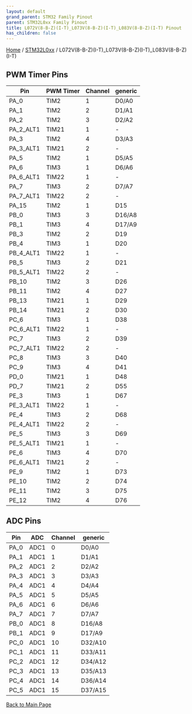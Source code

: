 ```yaml
---
layout: default
grand_parent: STM32 Family Pinout
parent: STM32L0xx Family Pinout
title: L072V(8-B-Z)(I-T)_L073V(8-B-Z)(I-T)_L083V(8-B-Z)(I-T) Pinout
has_children: false
---
```


[Home](../../index) / [STM32L0xx](../index) / L072V(8-B-Z)(I-T)_L073V(8-B-Z)(I-T)_L083V(8-B-Z)(I-T)

## PWM Timer Pins

| Pin | PWM Timer | Channel | generic |
| --- | --- | --- | --- |
| PA_0 | TIM2 | 1 | D0/A0 |
| PA_1 | TIM2 | 2 | D1/A1 |
| PA_2 | TIM2 | 3 | D2/A2 |
| PA_2_ALT1 | TIM21 | 1 | - |
| PA_3 | TIM2 | 4 | D3/A3 |
| PA_3_ALT1 | TIM21 | 2 | - |
| PA_5 | TIM2 | 1 | D5/A5 |
| PA_6 | TIM3 | 1 | D6/A6 |
| PA_6_ALT1 | TIM22 | 1 | - |
| PA_7 | TIM3 | 2 | D7/A7 |
| PA_7_ALT1 | TIM22 | 2 | - |
| PA_15 | TIM2 | 1 | D15 |
| PB_0 | TIM3 | 3 | D16/A8 |
| PB_1 | TIM3 | 4 | D17/A9 |
| PB_3 | TIM2 | 2 | D19 |
| PB_4 | TIM3 | 1 | D20 |
| PB_4_ALT1 | TIM22 | 1 | - |
| PB_5 | TIM3 | 2 | D21 |
| PB_5_ALT1 | TIM22 | 2 | - |
| PB_10 | TIM2 | 3 | D26 |
| PB_11 | TIM2 | 4 | D27 |
| PB_13 | TIM21 | 1 | D29 |
| PB_14 | TIM21 | 2 | D30 |
| PC_6 | TIM3 | 1 | D38 |
| PC_6_ALT1 | TIM22 | 1 | - |
| PC_7 | TIM3 | 2 | D39 |
| PC_7_ALT1 | TIM22 | 2 | - |
| PC_8 | TIM3 | 3 | D40 |
| PC_9 | TIM3 | 4 | D41 |
| PD_0 | TIM21 | 1 | D48 |
| PD_7 | TIM21 | 2 | D55 |
| PE_3 | TIM3 | 1 | D67 |
| PE_3_ALT1 | TIM22 | 1 | - |
| PE_4 | TIM3 | 2 | D68 |
| PE_4_ALT1 | TIM22 | 2 | - |
| PE_5 | TIM3 | 3 | D69 |
| PE_5_ALT1 | TIM21 | 1 | - |
| PE_6 | TIM3 | 4 | D70 |
| PE_6_ALT1 | TIM21 | 2 | - |
| PE_9 | TIM2 | 1 | D73 |
| PE_10 | TIM2 | 2 | D74 |
| PE_11 | TIM2 | 3 | D75 |
| PE_12 | TIM2 | 4 | D76 |


## ADC Pins

| Pin | ADC | Channel | generic |
| --- | --- | --- | --- |
| PA_0 | ADC1 | 0 | D0/A0 |
| PA_1 | ADC1 | 1 | D1/A1 |
| PA_2 | ADC1 | 2 | D2/A2 |
| PA_3 | ADC1 | 3 | D3/A3 |
| PA_4 | ADC1 | 4 | D4/A4 |
| PA_5 | ADC1 | 5 | D5/A5 |
| PA_6 | ADC1 | 6 | D6/A6 |
| PA_7 | ADC1 | 7 | D7/A7 |
| PB_0 | ADC1 | 8 | D16/A8 |
| PB_1 | ADC1 | 9 | D17/A9 |
| PC_0 | ADC1 | 10 | D32/A10 |
| PC_1 | ADC1 | 11 | D33/A11 |
| PC_2 | ADC1 | 12 | D34/A12 |
| PC_3 | ADC1 | 13 | D35/A13 |
| PC_4 | ADC1 | 14 | D36/A14 |
| PC_5 | ADC1 | 15 | D37/A15 |


[Back to Main Page](../../index)
